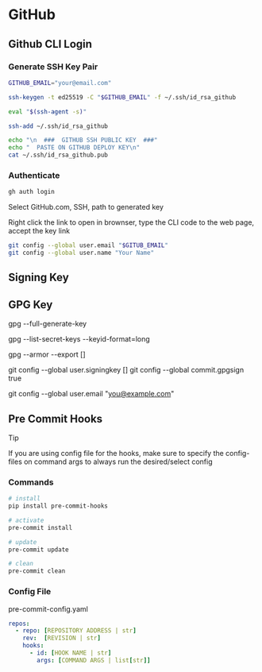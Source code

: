 
# GitHub

## Github CLI Login

### Generate SSH Key Pair

```bash
GITHUB_EMAIL="your@email.com"
```

```bash
ssh-keygen -t ed25519 -C "$GITHUB_EMAIL" -f ~/.ssh/id_rsa_github
```

```bash
eval "$(ssh-agent -s)"
```

```bash
ssh-add ~/.ssh/id_rsa_github
```

```bash
echo "\n  ###  GITHUB SSH PUBLIC KEY  ###"
echo "  PASTE ON GITHUB DEPLOY KEY\n"
cat ~/.ssh/id_rsa_github.pub
```

### Authenticate

```bash
gh auth login
```

Select GitHub.com, SSH, path to generated key

Right click the link to open in brownser, type the CLI code to the web page, accept the key link

```bash
git config --global user.email "$GITUB_EMAIL"
git config --global user.name "Your Name"
```

## Signing Key

## GPG Key
gpg --full-generate-key

gpg --list-secret-keys --keyid-format=long

gpg --armor --export []

git config --global user.signingkey []
git config --global commit.gpgsign true

git config --global user.email "you@example.com"

## Pre Commit Hooks

> [!TIP]
> If you are using config file for the hooks, make sure to specify the config-files on command args to always run the desired/select config

### Commands

```bash
# install 
pip install pre-commit-hooks

# activate
pre-commit install

# update
pre-commit update

# clean
pre-commit clean
```

### Config File

pre-commit-config.yaml

```yaml
repos:
  - repo: [REPOSITORY ADDRESS | str]
    rev:  [REVISION | str]
    hooks:
      - id: [HOOK NAME | str]
      	args: [COMMAND ARGS | list[str]]
```
